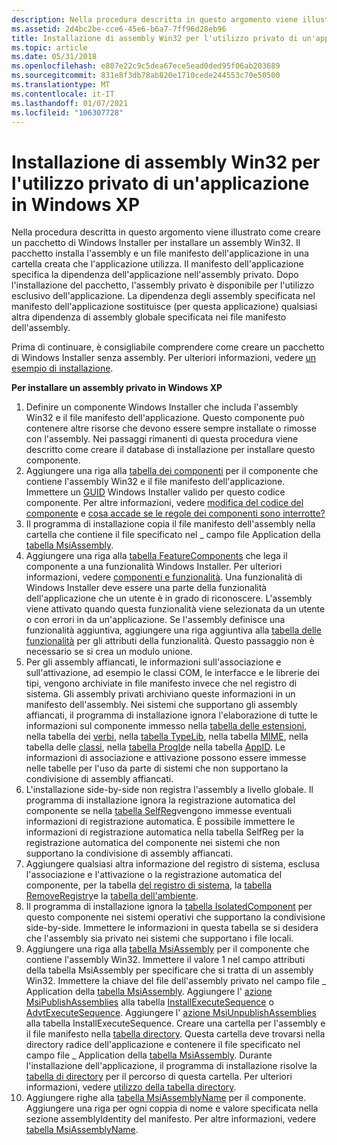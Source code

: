 ```yaml
---
description: Nella procedura descritta in questo argomento viene illustrato come creare un pacchetto di Windows Installer per installare un assembly Win32.
ms.assetid: 2d4bc2be-cce6-45e6-b6a7-7ff96d28eb96
title: Installazione di assembly Win32 per l'utilizzo privato di un'applicazione in Windows XP
ms.topic: article
ms.date: 05/31/2018
ms.openlocfilehash: e807e22c9c5dea67ece5ead0ded95f06ab203689
ms.sourcegitcommit: 831e8f3db78ab820e1710cede244553c70e50500
ms.translationtype: MT
ms.contentlocale: it-IT
ms.lasthandoff: 01/07/2021
ms.locfileid: "106307728"
---
```

# <a name="installing-win32-assemblies-for-the-private-use-of-an-application-on-windows-xp"></a>Installazione di assembly Win32 per l'utilizzo privato di un'applicazione in Windows XP

Nella procedura descritta in questo argomento viene illustrato come creare un pacchetto di Windows Installer per installare un assembly Win32. Il pacchetto installa l'assembly e un file manifesto dell'applicazione in una cartella creata che l'applicazione utilizza. Il manifesto dell'applicazione specifica la dipendenza dell'applicazione nell'assembly privato. Dopo l'installazione del pacchetto, l'assembly privato è disponibile per l'utilizzo esclusivo dell'applicazione. La dipendenza degli assembly specificata nel manifesto dell'applicazione sostituisce (per questa applicazione) qualsiasi altra dipendenza di assembly globale specificata nei file manifesto dell'assembly.

Prima di continuare, è consigliabile comprendere come creare un pacchetto di Windows Installer senza assembly. Per ulteriori informazioni, vedere [un esempio di installazione](an-installation-example.md).

**Per installare un assembly privato in Windows XP**

1.  Definire un componente Windows Installer che includa l'assembly Win32 e il file manifesto dell'applicazione. Questo componente può contenere altre risorse che devono essere sempre installate o rimosse con l'assembly. Nei passaggi rimanenti di questa procedura viene descritto come creare il database di installazione per installare questo componente.
2.  Aggiungere una riga alla [tabella dei componenti](component-table.md) per il componente che contiene l'assembly Win32 e il file manifesto dell'applicazione. Immettere un [GUID](guid.md) Windows Installer valido per questo codice componente. Per altre informazioni, vedere [modifica del codice del componente](changing-the-component-code.md) e [cosa accade se le regole dei componenti sono interrotte?](what-happens-if-the-component-rules-are-broken.md)
3.  Il programma di installazione copia il file manifesto dell'assembly nella cartella che contiene il file specificato nel \_ campo file Application della [tabella MsiAssembly](msiassembly-table.md).
4.  Aggiungere una riga alla [tabella FeatureComponents](featurecomponents-table.md) che lega il componente a una funzionalità Windows Installer. Per ulteriori informazioni, vedere [componenti e funzionalità](components-and-features.md). Una funzionalità di Windows Installer deve essere una parte della funzionalità dell'applicazione che un utente è in grado di riconoscere. L'assembly viene attivato quando questa funzionalità viene selezionata da un utente o con errori in da un'applicazione. Se l'assembly definisce una funzionalità aggiuntiva, aggiungere una riga aggiuntiva alla [tabella delle funzionalità](feature-table.md) per gli attributi della funzionalità. Questo passaggio non è necessario se si crea un modulo unione.
5.  Per gli assembly affiancati, le informazioni sull'associazione e sull'attivazione, ad esempio le classi COM, le interfacce e le librerie dei tipi, vengono archiviate in file manifesto invece che nel registro di sistema. Gli assembly privati archiviano queste informazioni in un manifesto dell'assembly. Nei sistemi che supportano gli assembly affiancati, il programma di installazione ignora l'elaborazione di tutte le informazioni sul componente immesso nella [tabella delle estensioni](extension-table.md), nella tabella dei [verbi](verb-table.md), nella [tabella TypeLib](typelib-table.md), nella tabella [MIME](mime-table.md), nella tabella delle [classi](class-table.md), nella [tabella ProgId](progid-table.md)e nella tabella [AppID](appid-table.md). Le informazioni di associazione e attivazione possono essere immesse nelle tabelle per l'uso da parte di sistemi che non supportano la condivisione di assembly affiancati.
6.  L'installazione side-by-side non registra l'assembly a livello globale. Il programma di installazione ignora la registrazione automatica del componente se nella [tabella SelfReg](selfreg-table.md)vengono immesse eventuali informazioni di registrazione automatica. È possibile immettere le informazioni di registrazione automatica nella tabella SelfReg per la registrazione automatica del componente nei sistemi che non supportano la condivisione di assembly affiancati.
7.  Aggiungere qualsiasi altra informazione del registro di sistema, esclusa l'associazione e l'attivazione o la registrazione automatica del componente, per la tabella [del registro di sistema](registry-table.md), la [tabella RemoveRegistry](removeregistry-table.md)e la [tabella dell'ambiente](environment-table.md).
8.  Il programma di installazione ignora la [tabella IsolatedComponent](isolatedcomponent-table.md) per questo componente nei sistemi operativi che supportano la condivisione side-by-side. Immettere le informazioni in questa tabella se si desidera che l'assembly sia privato nei sistemi che supportano i file locali.
9.  Aggiungere una riga alla [tabella MsiAssembly](msiassembly-table.md) per il componente che contiene l'assembly Win32. Immettere il valore 1 nel campo attributi della tabella MsiAssembly per specificare che si tratta di un assembly Win32. Immettere la chiave del file dell'assembly privato nel campo file \_ Application della [tabella MsiAssembly](msiassembly-table.md). Aggiungere l' [azione MsiPublishAssemblies](msipublishassemblies-action.md) alla tabella [InstallExecuteSequence](installexecutesequence-table.md) o [AdvtExecuteSequence](advtexecutesequence-table.md). Aggiungere l' [azione MsiUnpublishAssemblies](msiunpublishassemblies-action.md) alla tabella InstallExecuteSequence. Creare una cartella per l'assembly e il file manifesto nella [tabella directory](directory-table.md). Questa cartella deve trovarsi nella directory radice dell'applicazione e contenere il file specificato nel campo file \_ Application della [tabella MsiAssembly](msiassembly-table.md). Durante l'installazione dell'applicazione, il programma di installazione risolve la [tabella di directory](directory-table.md) per il percorso di questa cartella. Per ulteriori informazioni, vedere [utilizzo della tabella directory](using-the-directory-table.md).
10. Aggiungere righe alla [tabella MsiAssemblyName](msiassemblyname-table.md) per il componente. Aggiungere una riga per ogni coppia di nome e valore specificata nella sezione assemblyIdentity del manifesto. Per altre informazioni, vedere [tabella MsiAssemblyName](msiassemblyname-table.md).

 

 



